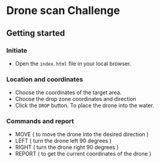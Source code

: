 # Drone scan Challenge

## Getting started

### Initiate

- Open the `index.html` file in your local browser.

### Location and coordinates

- Choose the coordinates of the target area.
- Choose the drop zone coordinates and direction
- Click the `DROP` button. To place the drone into the water.

### Commands and report

- MOVE ( to move the drone into the desired direction )
- LEFT ( turn the drone left 90 degrees )
- RIGHT ( turn the drone right 90 degrees )
- REPORT ( to get the current coordinates of the drone )